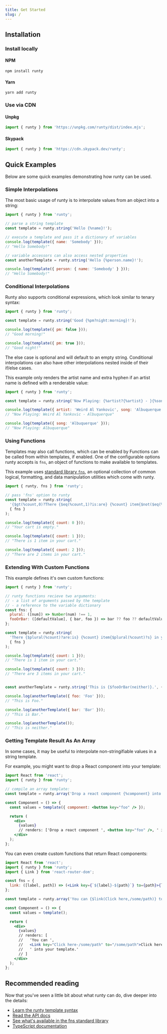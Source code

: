 ```yaml
---
title: Get Started
slug: /
---
```


## Installation

### Install locally

#### NPM
```shell
npm install runty
```

#### Yarn
```shell
yarn add runty
```

### Use via CDN

#### Unpkg

```javascript
import { runty } from 'https://unpkg.com/runty/dist/index.mjs';
```

#### Skypack

```javascript
import { runty } from 'https://cdn.skypack.dev/runty';
```

## Quick Examples

Below are some quick examples demonstrating how runty can be used. 

### Simple Interpolations

The most basic usage of runty is to interpolate values from an object into a string:

```javascript
import { runty } from 'runty';

// parse a string template
const template = runty.string('Hello {%name}!');

// execute a template and pass it a dictionary of variables
console.log(template({ name: 'Somebody' }));
// "Hello Somebody!"

// variable accessors can also access nested properties
const anotherTemplate = runty.string('Hello {%person.name}!');

console.log(template({ person: { name: 'Somebody' } }));
// "Hello Somebody!"
```

### Conditional Interpolations

Runty also supports conditional expressions, which look similar to tenary syntax:

```javascript
import { runty } from 'runty';

const template = runty.string('Good {%pm?night:morning}!');

console.log(template({ pm: false }));
// "Good morning!"

console.log(template({ pm: true }));
// "Good night!"
```

The else case is optional and will default to an empty string. Conditional interpolations can also have other interpolations nested inside of their if/else cases.

This example only renders the artist name and extra hyphen if an artist name is defined with a renderable value:

```javascript
import { runty } from 'runty';

const template = runty.string('Now Playing: {%artist?{%artist} - }{%song}');

console.log(template({ artist: 'Weird Al Yankovic', song: 'Albuquerque' }));
// "Now Playing: Weird Al Yankovic - Albuquerque"

console.log(template({ song: 'Albuquerque' }));
// "Now Playing: Albuquerque"
```

### Using Functions

Templates may also call functions, which can be enabled by Functions can be called from within templates, if enabled. One of the configurable options runty accepts is `fns`, an object of functions to make available to templates. 

This example uses [standard library `fns`](fns.md), an optional collection of common logical, formatting, and data manipulation utilities which come with runty.

```javascript
import { runty, fns } from 'runty';

// pass 'fns' option to runty
const template = runty.string(
  '{$gt(%count,0)?There {$eq(%count,1)?is:are} {%count} item{$not($eq(%count,1))?s} in your cart:Your cart is empty}.', 
  { fns }
);

console.log(template({ count: 0 }));
// "Your cart is empty."

console.log(template({ count: 1 }));
// "There is 1 item in your cart."

console.log(template({ count: 2 }));
// "There are 2 items in your cart."
```

### Extending With Custom Functions

This example defines it's own custom functions:

```javascript
import { runty } from 'runty';

// runty functions recieve two arguments:
// - a list of arguments passed by the template
// - a reference to the variable dictionary
const fns: {
  plural: ([num]) => Number(num) !== 1,
  fooOrBar: ([defaultValue], { bar, foo }) => bar ?? foo ?? defaultValue
};

const template = runty.string(
  'There {$plural(%count)?are:is} {%count} item{$plural(%count)?s} in your cart.',
  { fns }
);

console.log(template({ count: 1 }));
// "There is 1 item in your cart."

console.log(template({ count: 3 }));
// "There are 3 items in your cart."


const anotherTemplate = runty.string('This is {$fooOrBar(neither)}.', { fns });

console.log(anotherTemplate({ foo: 'Foo' }));
// "This is Foo."

console.log(anotherTemplate({ bar: 'Bar' }));
// "This is Bar."

console.log(anotherTemplate());
// "This is neither."
```

### Getting Template Result As An Array

In some cases, it may be useful to interpolate non-stringifiable values in a string template. 

For example, you might want to drop a React component into your template:

```jsx
import React from 'react';
import { runty } from 'runty';

// compile an array template:
const template = runty.array('Drop a react component {%component} into your template.');

const Component = () => {
  const values = template({ component: <button key="foo" /> });

  return (
    <div>
      {values}
      // renders: ['Drop a react component ', <button key="foo" />, ' into your template.']
    </div>
  );
};
```

You can even create custom functions that return React components:

```jsx
import React from 'react';
import { runty } from 'runty';
import { Link } from 'react-router-dom';

const fns = {
  link: ([label, path]) => (<Link key={`${label}-${path}`} to={path}>{label}</Link>)
};

const template = runty.array('You can {$link(Click here,/some/path)} to learn more.', { fns });

const Component = () => {
  const values = template();

  return (
    <div>
      {values}
      // renders: [
      //   'You can ',
      //   <Link key="Click here-/some/path" to="/some/path">Click here</Link>,
      //   ' into your template.'
      // ]
    </div>
  );
};
```

## Recommended reading

Now that you've seen a little bit about what runty can do, dive deeper into the details:

* [Learn the runty template syntax](/docs/syntax)
* [Read the API docs](/docs/api)
* [See what's available in the fns standard library](/docs/fns)
* [TypeScript documentation](/docs/typescript)
